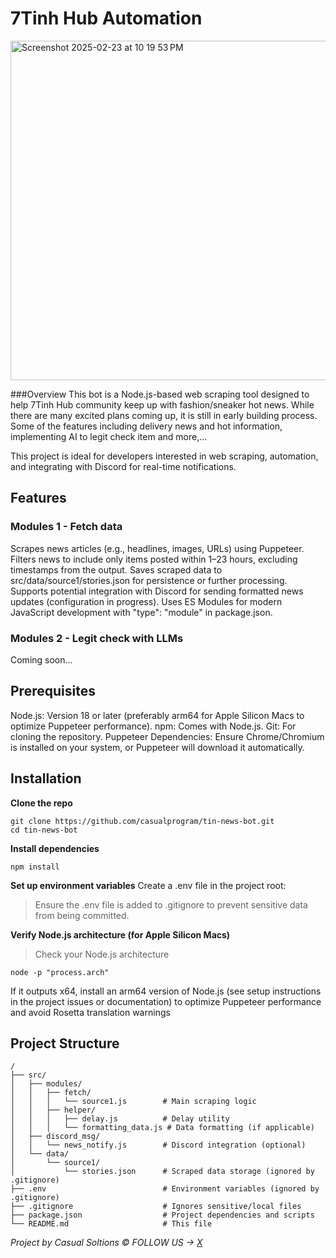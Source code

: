 # 7Tinh Hub Automation

<img width="543" alt="Screenshot 2025-02-23 at 10 19 53 PM" src="https://github.com/user-attachments/assets/b727687a-2ef9-4980-af14-5f53bd6259d0" />


###Overview
This bot is a Node.js-based web scraping tool designed to help 7Tinh Hub community keep up with fashion/sneaker hot news. While there are many excited plans coming up, it is still in early building process. Some of the features including delivery news and hot information, implementing AI to legit check item and more,...

This project is ideal for developers interested in web scraping, automation, and integrating with Discord for real-time notifications.


## Features
### Modules 1 - Fetch data
Scrapes news articles (e.g., headlines, images, URLs) using Puppeteer.
Filters news to include only items posted within 1–23 hours, excluding timestamps from the output.
Saves scraped data to src/data/source1/stories.json for persistence or further processing.
Supports potential integration with Discord for sending formatted news updates (configuration in progress).
Uses ES Modules for modern JavaScript development with "type": "module" in package.json.

### Modules 2 - Legit check with LLMs
Coming soon...



## Prerequisites
Node.js: Version 18 or later (preferably arm64 for Apple Silicon Macs to optimize Puppeteer performance).
npm: Comes with Node.js.
Git: For cloning the repository.
Puppeteer Dependencies: Ensure Chrome/Chromium is installed on your system, or Puppeteer will download it automatically.


## Installation
**Clone the repo**
```
git clone https://github.com/casualprogram/tin-news-bot.git
cd tin-news-bot
```

**Install dependencies**
```
npm install
```

**Set up environment variables**
Create a .env file in the project root:
> Ensure the .env file is added to .gitignore to prevent sensitive data from being committed.

**Verify Node.js architecture (for Apple Silicon Macs)**
> Check your Node.js architecture

```
node -p "process.arch"
```

If it outputs x64, install an arm64 version of Node.js (see setup instructions in the project issues or documentation) to optimize Puppeteer performance and avoid Rosetta translation warnings


## Project Structure

```
/
├── src/
│   ├── modules/
│   │   ├── fetch/
│   │   │   └── source1.js        # Main scraping logic
│   │   ├── helper/
│   │   │   ├── delay.js          # Delay utility
│   │   │   └── formatting_data.js # Data formatting (if applicable)
│   ├── discord_msg/
│   │   └── news_notify.js        # Discord integration (optional)
│   └── data/
│       └── source1/
│           └── stories.json      # Scraped data storage (ignored by .gitignore)
├── .env                          # Environment variables (ignored by .gitignore)
├── .gitignore                    # Ignores sensitive/local files
├── package.json                  # Project dependencies and scripts
└── README.md                     # This file
```




*Project by Casual Soltions ©️*
*FOLLOW US -> [X](https://x.com/CasualAIO)*